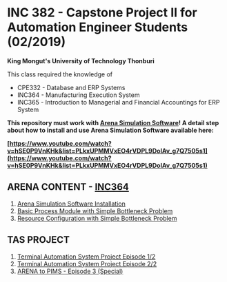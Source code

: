 # INC 382 - Capstone Project II for Automation Engineer Students (02/2019)

**King Mongut's University of Technology Thonburi**

This class required the knowledge of
- CPE332 - Database and ERP Systems
- INC364 - Manufacturing Execution System
- INC365 - Introduction to Managerial and Financial Accountings for ERP System

**This repository must work with [Arena Simulation Software](https://www.arenasimulation.com/)! A detail step about how to install and use Arena Simulation Software available here:**

**[https://www.youtube.com/watch?v=hSE0P9VnKHk&list=PLkxUPMMVxEO4rVDPL9DolAv_g7Q7505s1](https://www.youtube.com/watch?v=hSE0P9VnKHk&list=PLkxUPMMVxEO4rVDPL9DolAv_g7Q7505s1)**

## ARENA CONTENT - [INC364](https://github.com/pchulla/INC364-2019)

1. [Arena Simulation Software Installation](https://youtu.be/hSE0P9VnKHk)
2. [Basic Process Module with Simple Bottleneck Problem](https://youtu.be/GMcV97ZZ1Q8)
3. [Resource Configuration with Simple Bottleneck Problem](https://youtu.be/OPO4LVR8A5s)

## TAS PROJECT

1. [Terminal Automation System Project Episode 1/2](https://youtu.be/IOilCwgv2Sk)
2. [Terminal Automation System Project Episode 2/2](https://youtu.be/DorEVIrI0rQ)
3. [ARENA to PIMS - Episode 3 (Special)](https://youtu.be/97bDeZY9gwc)